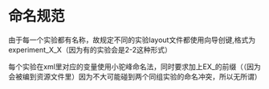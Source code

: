# 命名规范
由于每一个实验都有名称，故规定不同的实验layout文件都使用向导创键,格式为experiment_X_X（因为有的实验会是2-2这种形式）

每个实验在xml里对应的变量使用小驼峰命名法，同时要求加上EX_的前缀（（因为会被编到资源文件里）因为不大可能碰到两个同组实验的命名冲突，所以无所谓）